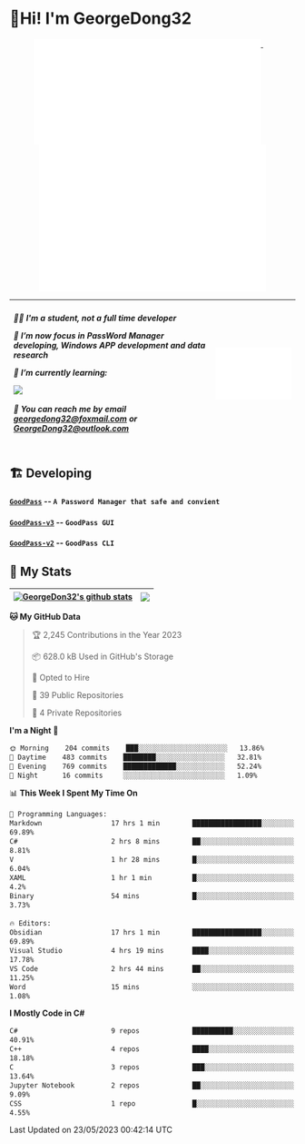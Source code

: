# 👋Hi! I'm GeorgeDong32
<p align="center">
  <a href="#">
    <img width="400" align="top" src="https://github.com/GeorgeDong32/GeorgeDong32/blob/main/metrics.classic.svg" />
  </a>
  &emsp;
  <a href="#">
    <img width="400" align="top" src="https://github.com/GeorgeDong32/GeorgeDong32/blob/main/metrics.achievements.svg" />
  </a>
</p>

| <h5 align="left"> <p>🧑‍🎓 I'm a student, not a full time developer</p> <p>👀 I’m now focus in PassWord Manager developing, Windows APP development and data research</p> <p>📖 I’m currently learning:</p> <p><img height="28" src="https://skillicons.dev/icons?i=cs,c,cpp,matlab,cmake,py,dotnet,unity" /></p> <p>💬 You can reach me by email georgedong32@foxmail.com or GeorgeDong32@outlook.com</p></h5> | <img width="450" alt="my-commit-calendar" src="https://github.com/GeorgeDong32/GeorgeDong32/blob/main/metrics.plugin.isocalendar.svg" > |
| ------------- | ------------- |

## 🏗️ Developing
#### [`GoodPass`](https://github.com/GeorgeDong32/GoodPass) -- `A Password Manager that safe and convient`
#### [`GoodPass-v3`](https://github.com/GeorgeDong32/GoodPass-v3) -- `GoodPass GUI`
#### [`GoodPass-v2`](https://github.com/GeorgeDong32/GoodPass-v2) -- `GoodPass CLI`

## 🚀 My Stats

| <a href="https://github.com/GeorgeDong32/github-readme-stats"><img align="center" src="https://github-readme-stats-one-topaz-92.vercel.app/api?username=GeorgeDong32&show_icons=true&bg_color=45,34558b,FFFFFF&title_color=FFFFFF&icon_color=F5DF4D&hide_border=1" alt="GeorgeDon32's github stats" /></a> | <a href="https://github.com/GeorgeDong32/github-readme-stats"><img align="center" height="192" src="https://github-readme-stats-one-topaz-92.vercel.app/api/top-langs/?username=GeorgeDong32&layout=compact&bg_color=45,FFFFFF,34558b&title_color=555555&hide_border=1&langs_count=7" /></a> |
| ------------- | ------------- |


<!--START_SECTION:waka-->
**🐱 My GitHub Data** 

> 🏆 2,245 Contributions in the Year 2023
 > 
> 📦 628.0 kB Used in GitHub's Storage 
 > 
> 💼 Opted to Hire
 > 
> 📜 39 Public Repositories 
 > 
> 🔑 4 Private Repositories  
 > 
**I'm a Night 🦉** 

```text
🌞 Morning    204 commits    ███░░░░░░░░░░░░░░░░░░░░░░   13.86% 
🌆 Daytime    483 commits    ████████░░░░░░░░░░░░░░░░░   32.81% 
🌃 Evening    769 commits    █████████████░░░░░░░░░░░░   52.24% 
🌙 Night      16 commits     ░░░░░░░░░░░░░░░░░░░░░░░░░   1.09%

```


📊 **This Week I Spent My Time On** 

```text
💬 Programming Languages: 
Markdown                 17 hrs 1 min        █████████████████░░░░░░░░   69.89% 
C#                       2 hrs 8 mins        ██░░░░░░░░░░░░░░░░░░░░░░░   8.81% 
V                        1 hr 28 mins        █░░░░░░░░░░░░░░░░░░░░░░░░   6.04% 
XAML                     1 hr 1 min          █░░░░░░░░░░░░░░░░░░░░░░░░   4.2% 
Binary                   54 mins             █░░░░░░░░░░░░░░░░░░░░░░░░   3.73%

🔥 Editors: 
Obsidian                 17 hrs 1 min        █████████████████░░░░░░░░   69.89% 
Visual Studio            4 hrs 19 mins       ████░░░░░░░░░░░░░░░░░░░░░   17.78% 
VS Code                  2 hrs 44 mins       ██░░░░░░░░░░░░░░░░░░░░░░░   11.25% 
Word                     15 mins             ░░░░░░░░░░░░░░░░░░░░░░░░░   1.08%

```

**I Mostly Code in C#** 

```text
C#                       9 repos             ██████████░░░░░░░░░░░░░░░   40.91% 
C++                      4 repos             ████░░░░░░░░░░░░░░░░░░░░░   18.18% 
C                        3 repos             ███░░░░░░░░░░░░░░░░░░░░░░   13.64% 
Jupyter Notebook         2 repos             ██░░░░░░░░░░░░░░░░░░░░░░░   9.09% 
CSS                      1 repo              █░░░░░░░░░░░░░░░░░░░░░░░░   4.55%

```



 Last Updated on 23/05/2023 00:42:14 UTC
<!--END_SECTION:waka-->

